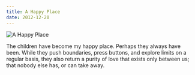 ```yaml
---
title: A Happy Place
date: 2012-12-20
---
```


![A Happy Place](https://source.unsplash.com/jpkvklXwt98/1600x900)

The children have become my happy place. Perhaps they always have been. While they push boundaries, press buttons, and explore limits on a regular basis, they also return a purity of love that exists only between us; that nobody else has, or can take away.